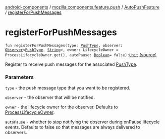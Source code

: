 [android-components](../../index.md) / [mozilla.components.feature.push](../index.md) / [AutoPushFeature](index.md) / [registerForPushMessages](./register-for-push-messages.md)

# registerForPushMessages

`fun registerForPushMessages(type: `[`PushType`](../-push-type/index.md)`, observer: `[`Observer`](../../mozilla.components.concept.push/-bus/-observer/index.md)`<`[`PushType`](../-push-type/index.md)`, `[`String`](https://kotlinlang.org/api/latest/jvm/stdlib/kotlin/-string/index.html)`>, owner: LifecycleOwner = ProcessLifecycleOwner.get(), autoPause: `[`Boolean`](https://kotlinlang.org/api/latest/jvm/stdlib/kotlin/-boolean/index.html)` = false): `[`Unit`](https://kotlinlang.org/api/latest/jvm/stdlib/kotlin/-unit/index.html) [(source)](https://github.com/mozilla-mobile/android-components/blob/master/components/feature/push/src/main/java/mozilla/components/feature/push/AutoPushFeature.kt#L221)

Register to receive push messages for the associated [PushType](../-push-type/index.md).

### Parameters

`type` - the push message type that you want to be registered.

`observer` - the observer that will be notified.

`owner` - the lifecycle owner for the observer. Defaults to [ProcessLifecycleOwner](#).

`autoPause` - whether to stop notifying the observer during onPause lifecycle events.
Defaults to false so that messages are always delivered to observers.